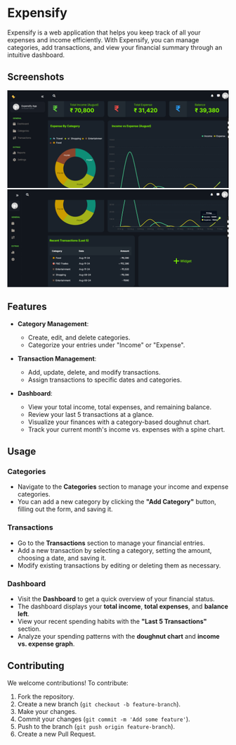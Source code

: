 # Expensify

Expensify is a web application that helps you keep track of all your expenses and income efficiently. With Expensify, you can manage categories, add transactions, and view your financial summary through an intuitive dashboard.

## Screenshots
![Dashboard Screenshot](https://github.com/amarjeetsahoo/Expensify-Tracking-Money/blob/master/1.png?raw=true)
![Dashboard Screenshot](https://github.com/amarjeetsahoo/Expensify-Tracking-Money/blob/master/2.png?raw=true)

## Features

- **Category Management**:
  - Create, edit, and delete categories.
  - Categorize your entries under "Income" or "Expense".
  
- **Transaction Management**:
  - Add, update, delete, and modify transactions.
  - Assign transactions to specific dates and categories.

- **Dashboard**:
  - View your total income, total expenses, and remaining balance.
  - Review your last 5 transactions at a glance.
  - Visualize your finances with a category-based doughnut chart.
  - Track your current month's income vs. expenses with a spine chart.

## Usage

### Categories
- Navigate to the **Categories** section to manage your income and expense categories.
- You can add a new category by clicking the **"Add Category"** button, filling out the form, and saving it.

### Transactions
- Go to the **Transactions** section to manage your financial entries.
- Add a new transaction by selecting a category, setting the amount, choosing a date, and saving it.
- Modify existing transactions by editing or deleting them as necessary.

### Dashboard
- Visit the **Dashboard** to get a quick overview of your financial status.
- The dashboard displays your **total income**, **total expenses**, and **balance left**.
- View your recent spending habits with the **"Last 5 Transactions"** section.
- Analyze your spending patterns with the **doughnut chart** and **income vs. expense graph**.

## Contributing

We welcome contributions! To contribute:

1. Fork the repository.
2. Create a new branch (`git checkout -b feature-branch`).
3. Make your changes.
4. Commit your changes (`git commit -m 'Add some feature'`).
5. Push to the branch (`git push origin feature-branch`).
6. Create a new Pull Request.

